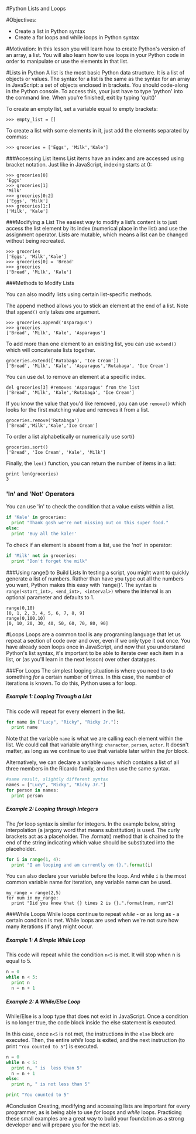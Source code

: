
#Python Lists and Loops

#Objectives:
* Create a list in Python syntax
* Create a for loops and while loops in Python syntax

#Motivation:
In this lesson you will learn how to create Python's version of an array, a list. You will also learn how to use loops in your Python code in order to manipulate or use the elements in that list.

#Lists in Python
A list is the most basic Python data structure. It is a list of objects or values. The syntax for a list is the same as the syntax for an array in JavaScript: a set of objects enclosed in brackets. You should code-along in the Python console. To access this, your just have to type 'python' into the command line. When you're finished, exit by typing 'quit()'

To create an empty list, set a variable equal to empty brackets:
```
>>> empty_list = []
```
To create a list with some elements in it, just add the elements separated by commas:
```
>>> groceries = ['Eggs', 'Milk','Kale']
```
###Accessing List Items
List items have an index and are accessed using bracket notation. Just like in JavaScript, indexing starts at 0:

```
>>> groceries[0]
'Eggs'
>>> groceries[1]
'Milk'
>>> groceries[0:2]
['Eggs', 'Milk']
>>> groceries[1:]
['Milk', 'Kale']
```

###Modifying a List
The easiest way to modify a list’s content is to just access the list element by its index (numerical place in the list) and use the assignment operator. Lists are mutable, which means a list can be changed without being recreated. 
```
>>> groceries
['Eggs', 'Milk','Kale']
>>> groceries[0] = 'Bread'
>>> groceries
['Bread', 'Milk', 'Kale']
```

###Methods to Modify Lists

You can also modify lists using certain list-specific methods. 

The append method allows you to stick an element at the end of a list. Note that `append()` only takes one argument.
```
>>> groceries.append('Asparagus')
>>> groceries
['Bread', 'Milk', 'Kale', 'Asparagus']
```

To add more than one element to an existing list, you can use `extend()` which will concatenate lists together.
```
groceries.extend(['Rutabaga', 'Ice Cream'])
['Bread', 'Milk', 'Kale', 'Asparagus','Rutabaga', 'Ice Cream']
```

You can use `del` to remove an element at a specific index.
```
del groceries[3] #removes 'Asparagus' from the list
['Bread', 'Milk', 'Kale','Rutabaga', 'Ice Cream']
```
If you know the value that you'd like removed, you can use `remove()` which looks for the first matching value and removes it from a list.

```
groceries.remove('Rutabaga')
['Bread','Milk','Kale','Ice Cream']
```

To order a list alphabetically or numerically use sort()
```
groceries.sort()
['Bread', 'Ice Cream', 'Kale', 'Milk']
```


Finally, the `len()` function, you can return the number of items in a list:
```
print len(groceries)
3
```

### 'In' and 'Not' Operators

You can use 'in' to check the condition that a value exists within a list.
```python
if 'Kale' in groceries:
  print "Thank gosh we're not missing out on this super food."
else:
  print 'Buy all the kale!'
```
To check if an element is absent from a list, use the 'not' in operator:
```python
if 'Milk' not in groceries:
  print "Don't forget the milk"
```

###Using range() to Build Lists
In testing a script, you might want to quickly generate a list of numbers. Rather than have you type out all the numbers you want, Python makes this easy with 'range()'. The syntax is `range(<start_int>, <end_int>, <interval>)` where the interval is an optional parameter and defaults to 1.

```
range(0,10)
[0, 1, 2, 3, 4, 5, 6, 7, 8, 9]
range(0,100,10)
[0, 10, 20, 30, 40, 50, 60, 70, 80, 90]
```


#Loops
Loops are a common tool is any programing language that let us repeat a section of code over and over, even if we only type it out once. You have already seen loops once in JavaScript, and now that you understand Python's list syntax, it's important to be able to iterate over each item in a list, or (as you'll learn in the next lesson) over other datatypes.


###For Loops
The simplest looping situation is where you need to do something _for_ a certain number of times. In this case, the number of iterations is known. To do this, Python uses a for loop.

##### Example 1: Looping Through a List

This code will repeat for every element in the list.

```python
for name in ["Lucy", "Ricky", "Ricky Jr."]:
  print name
```
Note that the variable `name` is what we are calling each element within the list. We could call that variable anything: `character`, `person`, `actor`. It doesn't matter, as long as we continue to use that variable later within the _for_ block.

Alternatively, we can declare a variable `names` which contains a list of all three members in the Ricardo family, and then use the same syntax.
```python
#same result, slightly different syntax
names = ["Lucy", "Ricky", "Ricky Jr."]
for person in names:
  print person
```
##### Example 2: Looping through Integers

The _for_ loop syntax is similar for integers. In the example below, string interpolation (a jargony word that means substitution) is used. The curly brackets act as a placeholder. The .format() method that is chained to the end of the string indicating which value should be substituted into the placeholder.

```python
for i in range(1, 4):
  print "I am looping and am currently on {}.".format(i)
```

You can also declare your variable before the loop. And while `i` is the most common variable name for iteration, any variable name can be used.

```
my_range = range(2,5)
for num in my_range:
  print "Did you know that {} times 2 is {}.".format(num, num*2)
```
###While Loops
While loops continue to repeat _while_ - or as long as - a certain condition is met. While loops are used when we're not sure how many iterations (if any) might occur.

##### Example 1: A Simple While Loop
This code will repeat while the condition `n<5` is met. It will stop when n is equal to 5.

```python
n = 0
while n < 5:
  print n
  n = n + 1
```
##### Example 2: A While/Else Loop
While/Else is a loop type that does not exist in JavaScript. Once a condition is no longer true, the code block inside the else statement is executed.

In this case, once `n<5` is not met, the instructions in the `else` block are executed. Then, the entire _while_ loop is exited, and the next instruction (to print `"You counted to 5"`) is executed.
```python
n = 0
while n < 5:
  print n, " is  less than 5"
  n = n + 1
else:
  print n, " is not less than 5"

print "You counted to 5"
```

#Conclusion
Creating, modifying and accessing lists are important for every programmer, as is being able to use _for_ loops and _while_ loops. Practicing these small examples are a great way to build your foundation as a strong developer and will prepare you for the next lab.
